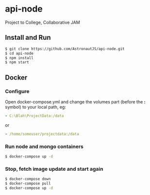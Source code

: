 # api-node
Project to College,  Collaborative JAM

## Install and Run
```bash
$ git clone https://github.com/AstronautJS/api-node.git
$ cd api-node
$ npm install
$ npm start
```

## Docker

### Configure
Open docker-compose.yml and change the volumes part (before the **:** symbol) to your local path, eg:

```yml
- C:\Blah\ProjectData:/data
```
or
```yml
- /home/someuser/projectdata:/data
```

### Run node and mongo containers
```bash
$ docker-compose up -d
```

### Stop, fetch image update and start again
```bash
$ docker-compose down
$ docker-compose pull
$ docker-compose up -d
```
